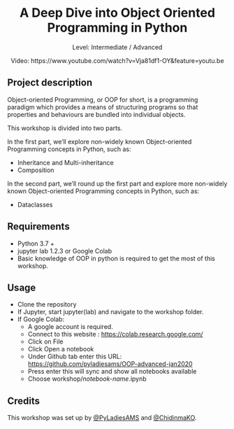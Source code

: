 <div align="center">
    <h1>A Deep Dive into Object Oriented Programming in Python</h1>
    <p>Level: Intermediate / Advanced</p>
    <p>Video: https://www.youtube.com/watch?v=Vja81df1-OY&feature=youtu.be <p>
</div>

## Project description
Object-oriented Programming, or OOP for short, is a programming paradigm which provides a means of structuring programs so that properties and behaviours are bundled into individual objects.

This workshop is divided into two parts. 

In the first part, we’ll explore non-widely known Object-oriented Programming concepts in Python, such as:
- Inheritance and Multi-inheritance
- Composition

In the second part, we’ll round up the first part and explore more non-widely known Object-oriented Programming concepts in Python, such as:
- Dataclasses

## Requirements
* Python 3.7 +
* jupyter lab 1.2.3 or Google Colab
* Basic knowledge of OOP in python is required to get the most of this workshop.

## Usage
* Clone the repository
* If Jupyter, start jupyter(lab) and navigate to the workshop folder.
* If Google Colab:
    - A google account is required.
    - Connect to this website : https://colab.research.google.com/
    - Click on File
    - Click Open a notebook
    - Under Github tab enter this URL: https://github.com/pyladiesams/OOP-advanced-jan2020
    - Press enter this will sync and show all notebooks available
    - Choose workshop/*notebook-name*.ipynb

## Credits
This workshop was set up by [@PyLadiesAMS](https://www.meetup.com/PyLadiesAMS/) and [@ChidinmaKO](https://github.com/ChidinmaKO).
